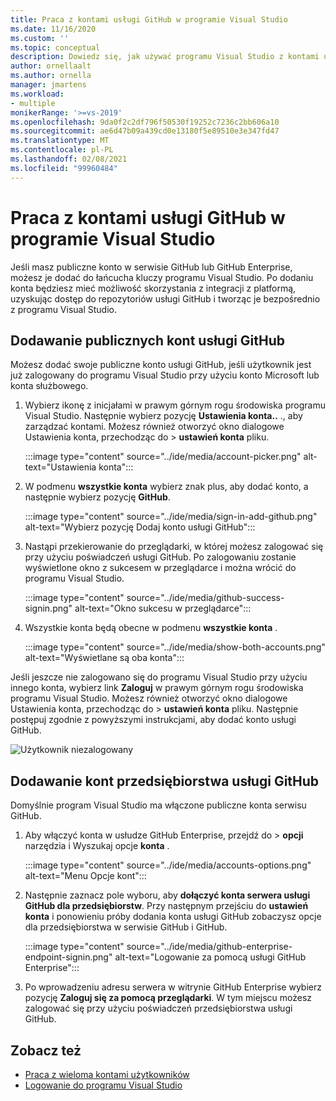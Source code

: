 ```yaml
---
title: Praca z kontami usługi GitHub w programie Visual Studio
ms.date: 11/16/2020
ms.custom: ''
ms.topic: conceptual
description: Dowiedz się, jak używać programu Visual Studio z kontami usługi GitHub.
author: ornellaalt
ms.author: ornella
manager: jmartens
ms.workload:
- multiple
monikerRange: '>=vs-2019'
ms.openlocfilehash: 9da0f2c2df796f50530f19252c7236c2bb606a10
ms.sourcegitcommit: ae6d47b09a439cd0e13180f5e89510e3e347fd47
ms.translationtype: MT
ms.contentlocale: pl-PL
ms.lasthandoff: 02/08/2021
ms.locfileid: "99960484"
---
```

# <a name="work-with-github-accounts-in-visual-studio"></a>Praca z kontami usługi GitHub w programie Visual Studio

Jeśli masz publiczne konto w serwisie GitHub lub GitHub Enterprise, możesz je dodać do łańcucha kluczy programu Visual Studio. Po dodaniu konta będziesz mieć możliwość skorzystania z integracji z platformą, uzyskując dostęp do repozytoriów usługi GitHub i tworząc je bezpośrednio z programu Visual Studio.

## <a name="adding-public-github-accounts"></a>Dodawanie publicznych kont usługi GitHub

Możesz dodać swoje publiczne konto usługi GitHub, jeśli użytkownik jest już zalogowany do programu Visual Studio przy użyciu konto Microsoft lub konta służbowego.

1. Wybierz ikonę z inicjałami w prawym górnym rogu środowiska programu Visual Studio. Następnie wybierz pozycję **Ustawienia konta..** ., aby zarządzać kontami. Możesz również otworzyć okno dialogowe Ustawienia konta, przechodząc do   >  **ustawień konta** pliku.

    :::image type="content" source="../ide/media/account-picker.png" alt-text="Ustawienia konta":::

2. W podmenu **wszystkie konta** wybierz znak plus, aby dodać konto, a następnie wybierz pozycję **GitHub**.

    :::image type="content" source="../ide/media/sign-in-add-github.png" alt-text="Wybierz pozycję Dodaj konto usługi GitHub":::

3. Nastąpi przekierowanie do przeglądarki, w której możesz zalogować się przy użyciu poświadczeń usługi GitHub. Po zalogowaniu zostanie wyświetlone okno z sukcesem w przeglądarce i można wrócić do programu Visual Studio.

    :::image type="content" source="../ide/media/github-success-signin.png" alt-text="Okno sukcesu w przeglądarce":::

4. Wszystkie konta będą obecne w podmenu **wszystkie konta** .

    :::image type="content" source="../ide/media/show-both-accounts.png" alt-text="Wyświetlane są oba konta":::

Jeśli jeszcze nie zalogowano się do programu Visual Studio przy użyciu innego konta, wybierz link **Zaloguj** w prawym górnym rogu środowiska programu Visual Studio. Możesz również otworzyć okno dialogowe Ustawienia konta, przechodząc do   >  **ustawień konta** pliku. Następnie postępuj zgodnie z powyższymi instrukcjami, aby dodać konto usługi GitHub.

![Użytkownik niezalogowany](../ide/media/vs2019_usernotsignedin.png)

## <a name="adding-github-enterprise-accounts"></a>Dodawanie kont przedsiębiorstwa usługi GitHub

Domyślnie program Visual Studio ma włączone publiczne konta serwisu GitHub.

1. Aby włączyć konta w usłudze GitHub Enterprise, przejdź do  >  **opcji** narzędzia i Wyszukaj opcje **konta** .

    :::image type="content" source="../ide/media/accounts-options.png" alt-text="Menu Opcje kont":::

2. Następnie zaznacz pole wyboru, aby **dołączyć konta serwera usługi GitHub dla przedsiębiorstw**. Przy następnym przejściu do **ustawień konta** i ponowieniu próby dodania konta usługi GitHub zobaczysz opcje dla przedsiębiorstwa w serwisie GitHub i GitHub.

    :::image type="content" source="../ide/media/github-enterprise-endpoint-signin.png" alt-text="Logowanie za pomocą usługi GitHub Enterprise":::

3. Po wprowadzeniu adresu serwera w witrynie GitHub Enterprise wybierz pozycję **Zaloguj się za pomocą przeglądarki**. W tym miejscu możesz zalogować się przy użyciu poświadczeń przedsiębiorstwa usługi GitHub.

## <a name="see-also"></a>Zobacz też

- [Praca z wieloma kontami użytkowników](work-with-multiple-user-accounts.md)
- [Logowanie do programu Visual Studio](signing-in-to-visual-studio.md)

